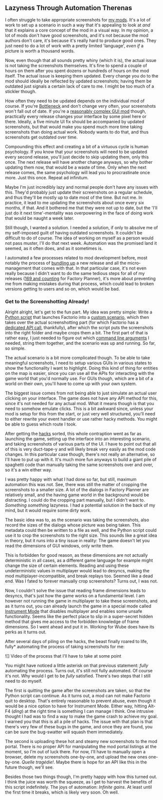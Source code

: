 ## Lazyness Through Automation <author>Therenas</author>

I often struggle to take appropriate screenshots for [my mods](). It's a lot of work to set up a scenario in such a way that it's appealing to look at *and* that it explains a core concept of the mod in a visual way. In my opinion, a lot of mods don't have good screenshots, and it's not because the mod authors don't care, it's because it's really hard to produce good ones. They just need to do a lot of work with a pretty limited 'language', *even if* a picture is worth a thousand words.

Now, even though that all sounds pretty whiny (which it is), the actual issue is not taking the screenshots themselves. It's fine to spend a couple of hours on them after you spent dozens or hundreds of hours on the mod itself. The actual issue is keeping them updated. Every change you do to the mod should ideally be reflected by updated screenshots; having them be outdated just signals a certain lack of care to me. I might be too much of a stickler though.

How often they need to be updated depends on the individual mod of course. If you're [Bottleneck]() and don't change very often, your screenshots won't fall out of date. If you're a [reasonably complex GUI mod]() though, practically every release changes your interface by some pixel here or there. Ideally, a five minute UI fix should be accompanied by updated screenshots, but that would make you spend much more time taking screenshots than doing actual work. Nobody wants to do that, and thus screenshots get outdated over time.

Compounding this effect and creating a bit of a virtuous cycle is human psychology. If you know that your screenshots will need to be updated every second release, you'll just decide to skip updating them, only this once. The next release will have another change anyways, so why bother updating them now, that would be a waste of time. Only when the next release comes, the same psychology will lead you to procrastinate once more. Just this once. Repeat ad infinitum.

Maybe I'm just incredibly lazy and normal people don't have any issues with this. They'd probably just update their screenshots on a regular schedule, and thus they'll be mostly up to date most of the time. But not me. In practice, it lead to me updating the screenshots about once every six months, if that. And it bothered me that they were not up to date, but the 'I'll just do it next time'-mentality was overpowering in the face of doing work that would be naught a week later.

Still though, I wanted a solution. I needed a solution, if only to absolve me of my self-imposed guilt of having outdated screenshots. It couldn't be difficult to do of course. The idea of working on myself as a person would not pass muster, I'll do that next week. Automation was the promised land it seemed, as it often does, and as it sometimes is.

I automated a few processes related to mod development before, most notably the process of [bundling up]() a new release and all the micro-management that comes with that. In that particular case, it's not even really because I didn't want to do the same tedious steps for all of my releases ([169 and counting]() for Factory Planner), it's more about preventing me from making mistakes during that process, which could lead to broken versions getting to users and so on, which would be bad.

### Get to the Screenshotting Already!

Alright alright, let's get to the fun part. My idea was pretty simple: Write a [Python script]() that launches Factorio into a [custom scenario](), which then takes over the actual screenshotting part (for which Factorio has a [dedicated API call](), thankfully), after which the script puts the screenshots into the right folder and maybe crops them a bit. The first part of that is rather easy, I just needed to figure out which [command line arguments]() I needed, string them together, and the scenario was up and running. So far, so simple.

The actual scenario is a bit more complicated though. To be able to take meaningful screenshots, I need to setup various GUIs in various states to show the functionality I want to highlight. Doing this kind of thing for entities on the map is easier, since you can use all the APIs for interacting with the game world that you'd normally use. For GUIs though, which are a bit of a world on their own, you'll have to come up with your own system.

The biggest issue comes from not being able to just simulate an actual user clicking on your interface. The game does not have any API method for this, since it's not needed for any actual mod. What it means though is that you need to somehow emulate clicks. This is a bit awkward since, unless your mod is setup for this from the start, or just very well structured, you'll need to either rewrite your event handler or use rather hacky methods. You might be able to guess which route I took.

After getting the [hacks]() sorted, this whole contraption went as far as launching the game, setting up the interface into an interesting scenario, and taking screenshots of various parts of the UI. I have to point out that all of this is very duct-tape-y and will likely break very easily as the mod code changes. In this particular case though, there's not really an alternative, so I'll have to put up with it. It's much more fun anyways to build a giant pile of spaghetti code than manually taking the same screenshots over and over, so it's a win either way.

I was pretty happy with what I had done so far, but still, maximum automation this was not. See, there was still the matter of cropping the screenshots to a smaller size. A lot of the dialogs in Factory Planner are relatively small, and the having game world in the background would be distracting. I could do the cropping part manually, but I didn't want to. *Something something* lazyness. I had a potential solution in the back of my mind, but it would require some dirty work.

The basic idea was to, as the scenario was taking the screenshots, also record the sizes of the dialogs whose picture was being taken. This metadata could then be written to a file as well, and the Python script could use it to crop the screenshots to the right size. This sounds like a great idea in theory, but it runs into a tiny issue in reality: The game doesn't let you read the dimensions of GUI windows, only write them.

This is forbidden for good reason, as these dimensions are not actually deterministic in all cases, as a different game language for example might change the size of certain elements. Reading and using these undeterministic values in multiplayer would lead to desyncs, making the mod multiplayer-incompatible, and break replays too. Seemed like a dead end. Was I fated to forever manually crop screenshots? Turns out, I was not.

Now, I couldn't solve the issue that reading frame dimensions leads to desyncs, that's just how the game works on a fundamental level. I am however not running the game in multiplayer to take these screenshots, and as it turns out, you can already launch the game in a special mode called [Instrument Mode]() that disables multiplayer and enables some unsafe functionality. Seems like the perfect place to slip in a super-secret hidden method that gives me access to the forbidden knowledge of frame dimensions. So I went ahead and put it in. Working for Wube does have its perks as it turns out.

After several days of piling on the hacks, the beast finally roared to life, fully* automating the process of taking screenshots for me:

![] Video of the process that I'll have to take at some point

You might have noticed a little asterisk on that previous statement: *fully* automating the process. Turns out, it's still not fully automated. Of course it's not. Why would I get to be *fully* satisfied. There's two steps that I still need to do myself.

The first is quitting the game after the screenshots are taken, so that the Python script can continue. As it turns out, a mod can not make Factorio quit to desktop. That's entirely reasonable to prevent abuse, even though it would be a nice option to have for Instrument Mode. Either way, hitting Alt-F4 (*ding*) at the right time is something I can manage I think. One intrusive thought I had was to find a way to make the game crash to achieve my goal. I warned you that this is all a pile of hacks. The issue with that plan is that there's very few of these bugs in the game, and once they are found, you can be sure the bug-swatter will squash them immediately.

The second is uploading these hot and steamy new screenshots to the mod portal. There is no proper API for manipulating the mod portal listings at the moment, so I'm out of luck there. For now, I'll have to manually open a browser, delete my screenshots one-by-one, and upload the new ones one-by-one. *Quelle tragédie!*. Maybe there is hope for an API like this in the future though, we'll see.

Besides those two things though, I'm pretty happy with how this turned out. I think the juice was worth the squeeze, as I get to harvest the benefits of this script indefinitely. The joys of automation: *Infinite gains*. At least until the first time it breaks, which is likely very soon. Oh well.
